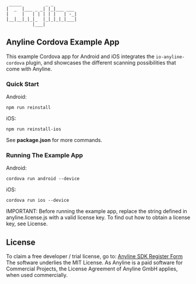 	 _____         _ _
	|  _  |___ _ _| |_|___ ___
	|     |   | | | | |   | -_|
	|__|__|_|_|_  |_|_|_|_|___|
	          |___|

## Anyline Cordova Example App ##

This example Cordova app for Android and iOS integrates the `io-anyline-cordova` plugin, and showcases the
different scanning possibilities that come with Anyline.

### Quick Start

Android:
```
npm run reinstall
```

iOS:
```
npm run reinstall-ios
```

See **package.json** for more commands.


### Running The Example App

Android:
```
cordova run android --device
```

iOS:
```
cordova run ios --device
```

IMPORTANT: Before running the example app, replace the string defined in anyline.license.js with a valid license key. To find out how to obtain a license key, see License.

## License 

To claim a free developer / trial license, go to: [Anyline SDK Register Form](https://anyline.com/free-demos/)
The software underlies the MIT License. As Anyline is a paid software for Commercial Projects, the License Agreement of Anyline GmbH applies, when used commercially.